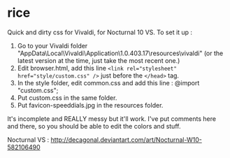 # rice

Quick and dirty css for Vivaldi, for Nocturnal 10 VS. To set it up :

1. Go to your Vivaldi folder "AppData\Local\Vivaldi\Application\1.0.403.17\resources\vivaldi\" (or the latest version at the time, just take the most recent one.)
2. Edit browser.html, add this line ```<link rel="stylesheet" href="style/custom.css" />``` just before the ```</head>``` tag.
3. In the style folder, edit common.css and add this line : @import "custom.css";
4. Put custom.css in the same folder.
5. Put favicon-speeddials.jpg in the resources folder.

It's incomplete and REALLY messy but it'll work. I've put comments here and there, so you should be able to edit the colors and stuff.

Nocturnal VS : http://decagonal.deviantart.com/art/Nocturnal-W10-582106490
